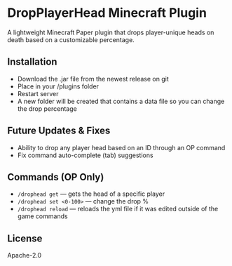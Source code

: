 # DropPlayerHead Minecraft Plugin

A lightweight Minecraft Paper plugin that drops player-unique heads on death based on a customizable percentage.

## Installation
- Download the .jar file from the newest release on git
- Place in your /plugins folder
- Restart server
- A new folder will be created that contains a data file so you can change the drop percentage

## Future Updates & Fixes
- Ability to drop any player head based on an ID through an OP command
- Fix command auto-complete (tab) suggestions

## Commands (OP Only)
- `/drophead get` — gets the head of a specific player  
- `/drophead set <0-100>` — change the drop % 
- `/drophead reload` — reloads the yml file if it was edited outside of the game commands

## License
Apache-2.0
